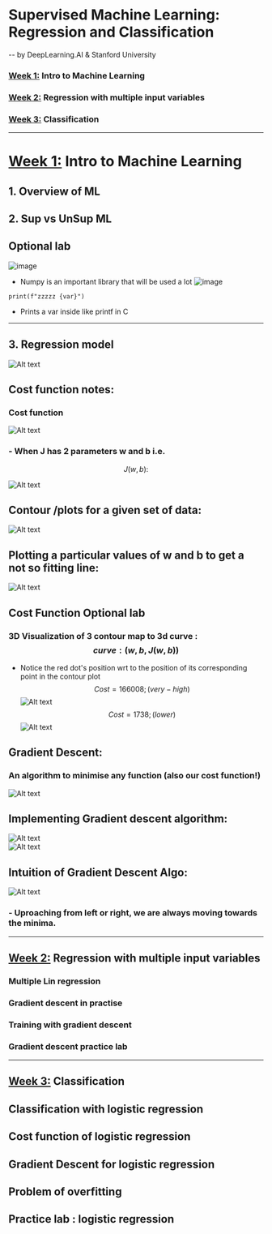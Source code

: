 # Supervised Machine Learning: Regression and Classification
--  by DeepLearning.AI & Stanford University

### [Week 1:]() Intro to Machine Learning 
### [Week 2:]()  Regression with multiple input variables
### [Week 3:]()  Classification
--- 
# [Week 1:]() Intro to Machine Learning 
## 1. Overview of ML
## 2. Sup vs UnSup ML

## Optional lab

![image](https://github.com/vinitkesh/Machine-Learnin-Specialisation-by-Andrew-NG/assets/139075087/0f63ee0a-9176-4781-a523-ac3772446fc9)
- Numpy is an important library that will be used a lot
![image](https://github.com/vinitkesh/Machine-Learnin-Specialisation-by-Andrew-NG/assets/139075087/f4f6c86d-aeec-46ee-8a64-844002937f58)
```
print(f"zzzzz {var}")
```
- Prints a var inside like printf in C
---
## 3. Regression model 
![Alt text](image-1.png)
## Cost function notes:
### Cost function
![Alt text](image.png)

### - When J has 2 parameters w and b i.e. 

$$ J(w,b):$$

![Alt text](image-2.png)
## Contour /plots for a given set of data:
![Alt text](image-3.png)
## Plotting a particular values of w and b to get a not so fitting line:
![Alt text](image-4.png)

## Cost Function Optional lab
### 3D Visualization of 3 contour map to 3d curve : $$curve :(w,b,J(w,b))$$
- Notice the red dot's position wrt to the position of its corresponding point in the contour plot
$$Cost=166008;(very-high)$$
![Alt text](image-5.png)
$$Cost=1738; (lower)$$
![Alt text](image-7.png)

## Gradient Descent:
### An algorithm to minimise any function (also our cost function!)

![Alt text](image-8.png)


## Implementing Gradient descent algorithm:
![Alt text](image-10.png)  
![Alt text](image-11.png)

## Intuition of Gradient Descent Algo:

![Alt text](image-9.png)  

### - Uproaching from left or right, we are always moving towards the minima.
---
## [Week 2:]()  Regression with multiple input variables
### Multiple Lin regression
### Gradient descent in practise
### Training with gradient descent
### Gradient descent practice lab
---
## [Week 3:]()  Classification
## Classification with logistic regression
## Cost function of logistic regression
## Gradient Descent for logistic regression
## Problem of overfitting
## Practice lab : logistic regression
